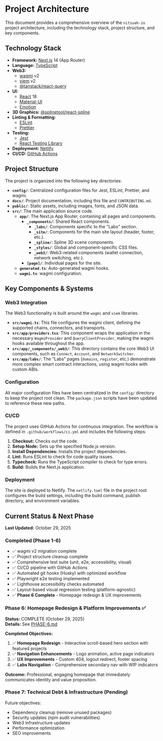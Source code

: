 # Project Architecture

This document provides a comprehensive overview of the `nitsuah-io` project architecture, including the technology stack, project structure, and key components.

## Technology Stack

- **Framework:** [Next.js](https://nextjs.org/) 14 (App Router)
- **Language:** [TypeScript](https://www.typescriptlang.org/)
- **Web3:**
  - [wagmi](https://wagmi.sh/) v2
  - [viem](https://viem.sh/) v2
  - [@tanstack/react-query](https://tanstack.com/query/v4/docs/react/overview)
- **UI:**
  - [React](https://reactjs.org/) 18
  - [Material-UI](https://mui.com/)
  - [Emotion](https://emotion.sh/)
- **3D Graphics:** [@splinetool/react-spline](https://github.com/splinetool/spline-react)
- **Linting & Formatting:**
  - [ESLint](https://eslint.org/)
  - [Prettier](https://prettier.io/)
- **Testing:**
  - [Jest](https://jestjs.io/)
  - [React Testing Library](https://testing-library.com/docs/react-testing-library/intro/)
- **Deployment:** [Netlify](https://www.netlify.com/)
- **CI/CD:** [GitHub Actions](https://github.com/features/actions)

## Project Structure

The project is organized into the following key directories:

- **`config/`**: Centralized configuration files for Jest, ESLint, Prettier, and wagmi.
- **`docs/`**: Project documentation, including this file and `CONTRIBUTING.md`.
- **`public/`**: Static assets, including images, fonts, and JSON data.
- **`src/`**: The main application source code.
  - **`app/`**: The Next.js App Router, containing all pages and components.
    - **`_components/`**: Shared React components.
      - **`_labs/`**: Components specific to the "Labs" section.
      - **`_site/`**: Components for the main site layout (header, footer, etc.).
      - **`_spline/`**: Spline 3D scene components.
      - **`_styles/`**: Global and component-specific CSS files.
      - **`_web3/`**: Web3-related components (wallet connection, network switching, etc.).
    - **`[page]/`**: Individual pages for the site.
  - **`generated.ts`**: Auto-generated wagmi hooks.
  - **`wagmi.ts`**: wagmi configuration.

## Key Components & Systems

### Web3 Integration

The Web3 functionality is built around the `wagmi` and `viem` libraries.

- **`src/wagmi.ts`**: This file configures the wagmi client, defining the supported chains, connectors, and transports.
- **`src/app/providers.tsx`**: This component wraps the application in the necessary `WagmiProvider` and `QueryClientProvider`, making the wagmi hooks available throughout the app.
- **`src/app/_components/_web3/`**: This directory contains the core Web3 UI components, such as `Connect`, `Account`, and `NetworkSwitcher`.
- **`src/app/labs/`**: The "Labs" pages (`domains`, `register`, etc.) demonstrate more complex smart contract interactions, using wagmi hooks with custom ABIs.

### Configuration

All major configuration files have been centralized in the `config/` directory to keep the project root clean. The `package.json` scripts have been updated to reference these new paths.

### CI/CD

The project uses GitHub Actions for continuous integration. The workflow is defined in `.github/workflows/ci.yml` and includes the following steps:

1.  **Checkout:** Checks out the code.
2.  **Setup Node:** Sets up the specified Node.js version.
3.  **Install Dependencies:** Installs the project dependencies.
4.  **Lint:** Runs ESLint to check for code quality issues.
5.  **Typecheck:** Runs the TypeScript compiler to check for type errors.
6.  **Build:** Builds the Next.js application.

### Deployment

The site is deployed to Netlify. The `netlify.toml` file in the project root configures the build settings, including the build command, publish directory, and environment variables.

## Current Status & Next Phase

**Last Updated:** October 29, 2025

### Completed (Phase 1-6)

- ✅ wagmi v2 migration complete
- ✅ Project structure cleanup complete
- ✅ Comprehensive test suite (unit, e2e, accessibility, visual)
- ✅ CI/CD pipeline with GitHub Actions
- ✅ Automated git hooks (Husky) with optimized workflow
- ✅ Playwright e2e testing implemented
- ✅ Lighthouse accessibility checks automated
- ✅ Layout-based visual regression testing (platform-agnostic)
- ✅ **Phase 6 Complete** - Homepage redesign & UX improvements

### Phase 6: Homepage Redesign & Platform Improvements ✅

**Status:** COMPLETE (October 29, 2025)  
**Details:** See [PHASE-6.md](./PHASE-6.md)

**Completed Objectives:**

1. ✅ **Homepage Redesign** - Interactive scroll-based hero section with featured projects
2. ✅ **Navigation Enhancements** - Logo animation, active page indicators
3. ✅ **UX Improvements** - Custom 404, logout redirect, footer spacing
4. ✅ **Labs Navigation** - Comprehensive secondary nav with WIP indicators

**Outcome:** Professional, engaging homepage that immediately communicates identity and value proposition.

### Phase 7: Technical Debt & Infrastructure (Pending)

Future objectives:
- Dependency cleanup (remove unused packages)
- Security updates (npm audit vulnerabilities)
- Web3 infrastructure updates
- Performance optimization
- SEO improvements
